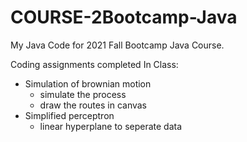 # COURSE-2Bootcamp-Java

My Java Code for 2021 Fall Bootcamp Java Course.

Coding assignments completed In Class:

- Simulation of brownian motion
  - simulate the process
  - draw the routes in canvas 
- Simplified perceptron
  - linear hyperplane to seperate data
